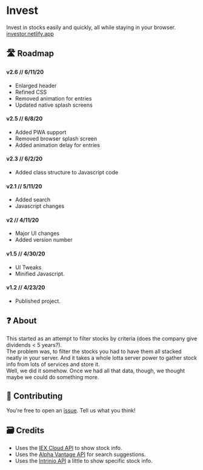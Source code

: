 # Invest
Invest in stocks easily and quickly, all while staying in your browser. [investor.netlify.app](https://investor.netlify.app)

## 🛣️ Roadmap

#### **v2.6** // 6/11/20
- Enlarged header
- Refined CSS
- Removed animation for entries
- Updated native splash screens

#### **v2.5** // 6/8/20
- Added PWA support
- Removed browser splash screen
- Added animation delay for entries

#### **v2.3** // 6/2/20
- Added class structure to Javascript code

#### **v2.1** // 5/11/20
- Added search
- Javascript changes
  
#### **v2** // 4/11/20
- Major UI changes
- Added version number  

#### **v1.5** // 4/30/20
- UI Tweaks
- Minified Javascript.

#### **v1.2** // 4/23/20
- Published project.

## ❓ About
This started as an attempt to filter stocks by criteria (does the company give dividends < 5 years?).  
The problem was, to filter the stocks you had to have them all stacked neatly in your server. And it takes a whole lotta server power to gather stock info from lots of services and store it.  
Well, we did it somehow. Once we had all that data, though, we thought maybe we could do something more.

## 🤗 Contributing
You're free to open an [issue](https://github.com/barhatsor/invest/issues). Tell us what you think!

## 🗃️ Credits
- Uses the [IEX Cloud API](https://iexcloud.io) to show stock info.
- Uses the [Alpha Vantage API](https://www.alphavantage.co) for search suggestions.
- Uses the [Intrinio API](https://intrinio.com) a little to show specific stock info.
